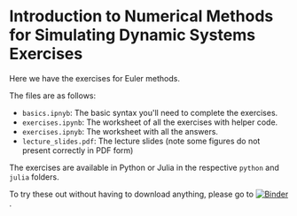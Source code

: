 # Introduction to Numerical Methods for Simulating Dynamic Systems Exercises
Here we have the exercises for Euler methods.

The files are as follows:
- `basics.ipnyb`: The basic syntax you'll need to complete the exercises.
- `exercises.ipynb`: The worksheet of all the exercises with helper code.
- `exercises.ipnyb`: The worksheet with all the answers.
- `lecture_slides.pdf`: The lecture slides (note some figures do not present correctly in PDF form)

The exercises are available in Python or Julia in the respective `python` and `julia` folders.

 To try these out without having to download anything, please go to [![Binder](https://mybinder.org/badge_logo.svg)](https://mybinder.org/v2/gh/pulsipher/eulercourse/master).
 